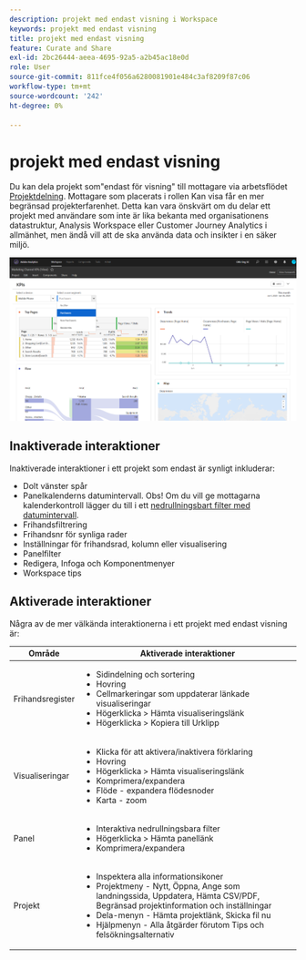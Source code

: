 ```yaml
---
description: projekt med endast visning i Workspace
keywords: projekt med endast visning
title: projekt med endast visning
feature: Curate and Share
exl-id: 2bc26444-aeea-4695-92a5-a2b45ac18e0d
role: User
source-git-commit: 811fce4f056a6280081901e484c3af8209f87c06
workflow-type: tm+mt
source-wordcount: '242'
ht-degree: 0%

---
```


# projekt med endast visning

Du kan dela projekt som&quot;endast för visning&quot; till mottagare via arbetsflödet [Projektdelning](/help/analysis-workspace/curate-share/share-projects.md). Mottagare som placerats i rollen Kan visa får en mer begränsad projekterfarenhet. Detta kan vara önskvärt om du delar ett projekt med användare som inte är lika bekanta med organisationens datastruktur, Analysis Workspace eller Customer Journey Analytics i allmänhet, men ändå vill att de ska använda data och insikter i en säker miljö.

![Ett projekt som endast är delat för visning.](assets/view-only-project.png)

## Inaktiverade interaktioner

Inaktiverade interaktioner i ett projekt som endast är synligt inkluderar:

* Dolt vänster spår
* Panelkalenderns datumintervall. Obs! Om du vill ge mottagarna kalenderkontroll lägger du till i ett [nedrullningsbart filter med datumintervall](https://experienceleague.adobe.com/docs/analytics-learn/tutorials/analysis-workspace/using-panels/using-drop-down-filters.html).
* Frihandsfiltrering
* Frihandsnr för synliga rader
* Inställningar för frihandsrad, kolumn eller visualisering
* Panelfilter
* Redigera, Infoga och Komponentmenyer
* Workspace tips

## Aktiverade interaktioner

Några av de mer välkända interaktionerna i ett projekt med endast visning är:

| Område | Aktiverade interaktioner |
| --- | --- |
| Frihandsregister | <ul><li>Sidindelning och sortering</li><li>Hovring</li><li>Cellmarkeringar som uppdaterar länkade visualiseringar</li><li>Högerklicka > Hämta visualiseringslänk</li><li>Högerklicka > Kopiera till Urklipp</li></ul> |
| Visualiseringar | <ul><li>Klicka för att aktivera/inaktivera förklaring</li><li>Hovring</li><li>Högerklicka > Hämta visualiseringslänk</li><li>Komprimera/expandera</li><li>Flöde - expandera flödesnoder</li><li>Karta - zoom</li></ul> |
| Panel | <ul><li>Interaktiva nedrullningsbara filter</li><li>Högerklicka > Hämta panellänk</li><li>Komprimera/expandera</li></ul> |
| Projekt | <ul><li>Inspektera alla informationsikoner</li><li>Projektmeny - Nytt, Öppna, Ange som landningssida, Uppdatera, Hämta CSV/PDF, Begränsad projektinformation och inställningar</li><li>Dela-menyn - Hämta projektlänk, Skicka fil nu</li><li>Hjälpmenyn - Alla åtgärder förutom Tips och felsökningsalternativ</li></ul> |
